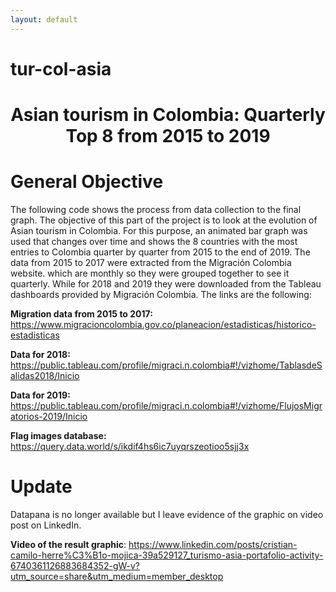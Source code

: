 ```yaml
---
layout: default
---
```

# tur-col-asia
<h1><center> Asian tourism in Colombia: Quarterly Top 8 from 2015 to 2019 </center></h1>

<h1><left> General Objective </left></h1>
The following code shows the process from data collection to the final graph. The objective of this part of the project is to look at the evolution of Asian tourism in Colombia. For this purpose, an animated bar graph was used that changes over time and shows the 8 countries with the most entries to Colombia quarter by quarter from 2015 to the end of 2019. The data from 2015 to 2017 were extracted from the Migración Colombia website. which are monthly so they were grouped together to see it quarterly. While for 2018 and 2019 they were downloaded from the Tableau dashboards provided by Migración Colombia. The links are the following:

**Migration data from 2015 to 2017:** https://www.migracioncolombia.gov.co/planeacion/estadisticas/historico-estadisticas

**Data for 2018:** https://public.tableau.com/profile/migraci.n.colombia#!/vizhome/TablasdeSalidas2018/Inicio

**Data for 2019:** https://public.tableau.com/profile/migraci.n.colombia#!/vizhome/FlujosMigratorios-2019/Inicio

**Flag images database:** https://query.data.world/s/ikdif4hs6ic7uyqrszeotioo5sjj3x
<h1><left> Update </left></h1>
Datapana is no longer available but I leave evidence of the graphic on video post on LinkedIn.

**Video of the result graphic**: https://www.linkedin.com/posts/cristian-camilo-herre%C3%B1o-mojica-39a529127_turismo-asia-portafolio-activity-6740361126883684352-gW-v?utm_source=share&utm_medium=member_desktop
